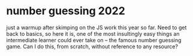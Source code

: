 # number guessing 2022

just a warmup after skimping on the JS work this year so far. Need to get back to basics, so here it is, one of the most insultingly easy things an intermediate learner could ever take on – the famous number guessing game. Can I do this, from scratch, without reference to any resource?
